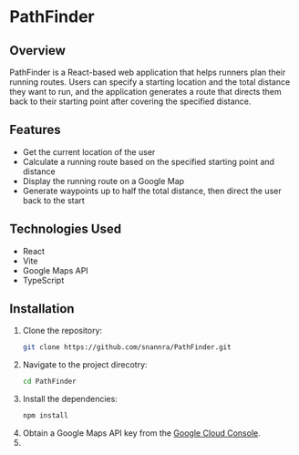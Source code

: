 # PathFinder

## Overview

PathFinder is a React-based web application that helps runners plan their running routes. Users can specify a starting location and the total distance they want to run, and the application generates a route that directs them back to their starting point after covering the specified distance.

## Features

- Get the current location of the user
- Calculate a running route based on the specified starting point and distance
- Display the running route on a Google Map
- Generate waypoints up to half the total distance, then direct the user back to the start

## Technologies Used

- React
- Vite
- Google Maps API
- TypeScript

## Installation

1. Clone the repository:
   ```bash
   git clone https://github.com/snannra/PathFinder.git
2. Navigate to the project direcotry:
   ```bash
   cd PathFinder
3. Install the dependencies:
   ```bash
   npm install
4. Obtain a Google Maps API key from the [Google Cloud Console](https://console.cloud.google.com).
5. 
